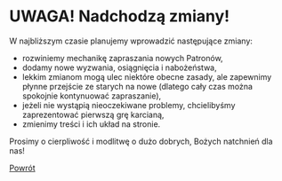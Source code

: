 # UWAGA! Nadchodzą zmiany!
W najbliższym czasie planujemy wprowadzić następujące zmiany:
 - rozwiniemy mechanikę zapraszania nowych Patronów,
 - dodamy nowe wyzwania, osiągnięcia i nabożeństwa,
 - lekkim zmianom mogą ulec niektóre obecne zasady, ale zapewnimy płynne przejście ze starych na nowe (dlatego cały czas można spokojnie kontynuować zapraszanie),
 - jeżeli nie wystąpią nieoczekiwane problemy, chcielibyśmy zaprezentować pierwszą grę karcianą,
 - zmienimy treści i ich układ na stronie.

Prosimy o cierpliwość i modlitwę o dużo dobrych, Bożych natchnień dla nas!

[Powrót](index.md)
